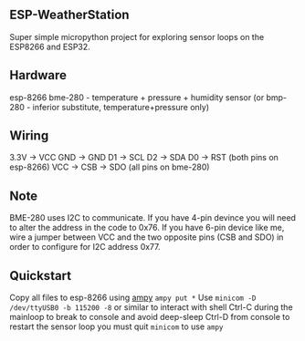 ESP-WeatherStation
------------------
Super simple micropython project for exploring sensor loops on the ESP8266 and ESP32.

Hardware
--------
esp-8266
bme-280 - temperature + pressure + humidity sensor (or bmp-280 - inferior substitute, temperature+pressure only)

Wiring
------
3.3V -> VCC
GND -> GND
D1 -> SCL
D2 -> SDA
D0 -> RST (both pins on esp-8266)
VCC -> CSB -> SDO (all pins on bme-280)

Note
----
BME-280 uses I2C to communicate. If you have 4-pin devince you will need to
alter the address in the code to 0x76. If you have 6-pin device like me, wire
a jumper between VCC and the two opposite pins (CSB and SDO) in order to
configure for I2C address 0x77.

Quickstart
----------
Copy all files to esp-8266 using [ampy](https://github.com/pycampers/ampy) `ampy put *`
Use `minicom -D /dev/ttyUSB0 -b 115200 -8` or similar to interact with shell
Ctrl-C during the mainloop to break to console and avoid deep-sleep
Ctrl-D from console to restart the sensor loop
you must quit `minicom` to use `ampy`
